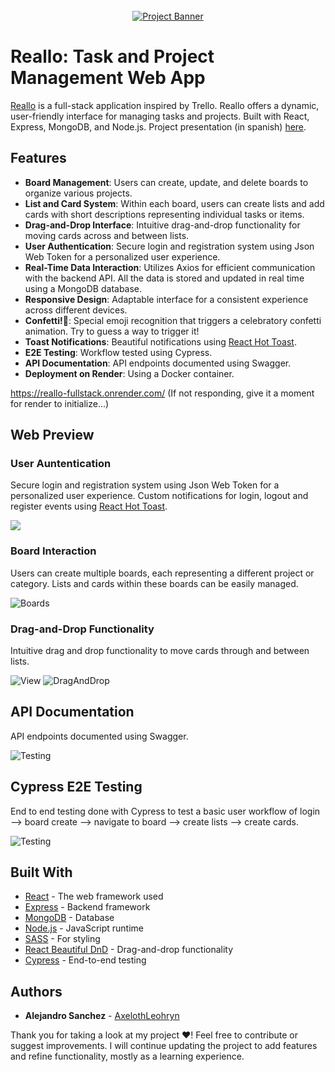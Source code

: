 <div align="center">
  <br />
    <a href="https://reallo-fullstack.onrender.com//" target="_blank">
      <img src="./client/src/assets/cover.png" alt="Project Banner">
    </a>
  <br />
  </div>

# Reallo: Task and Project Management Web App

[Reallo](https://reallo-fullstack.onrender.com/) is a full-stack application inspired by Trello. Reallo offers a dynamic, user-friendly interface for managing tasks and projects. Built with React, Express, MongoDB, and Node.js.
Project presentation (in spanish) [here](https://www.canva.com/design/DAF3X13sgTk/IQ_TRG93Xi9Tkexf9WvxPA/view?utm_content=DAF3X13sgTk&utm_campaign=designshare&utm_medium=link&utm_source=editor).

## Features

- **Board Management**: Users can create, update, and delete boards to organize various projects.
- **List and Card System**: Within each board, users can create lists and add cards with short descriptions representing individual tasks or items.
- **Drag-and-Drop Interface**: Intuitive drag-and-drop functionality for moving cards across and between lists.
- **User Authentication**: Secure login and registration system using Json Web Token for a personalized user experience.
- **Real-Time Data Interaction**: Utilizes Axios for efficient communication with the backend API. All the data is stored and updated in real time using a MongoDB database.
- **Responsive Design**: Adaptable interface for a consistent experience across different devices.
- **Confetti!🎉**: Special emoji recognition that triggers a celebratory confetti animation. Try to guess a way to trigger it!
- **Toast Notifications**: Beautiful notifications using [React Hot Toast](https://github.com/timolins/react-hot-toast).
- **E2E Testing**: Workflow tested using Cypress.
- **API Documentation**: API endpoints documented using Swagger.
- **Deployment on Render**: Using a Docker container.

https://reallo-fullstack.onrender.com/
(If not responding, give it a moment for render to initialize...)

## Web Preview

### User Auntentication

Secure login and registration system using Json Web Token for a personalized user experience. Custom notifications for login, logout and register events using [React Hot Toast](https://github.com/timolins/react-hot-toast).

 <img src='./client/src/assets/login.png'>

### Board Interaction

Users can create multiple boards, each representing a different project or category. Lists and cards within these boards can be easily managed.

![Boards](./client/src/assets/boards.png)

### Drag-and-Drop Functionality

Intuitive drag and drop functionality to move cards through and between lists.

![View](./client/src/assets/view.png)
![DragAndDrop](./client/src/assets/dnd.png)

## API Documentation

API endpoints documented using Swagger.

![Testing](./client/src/assets/docs.png)

## Cypress E2E Testing

End to end testing done with Cypress to test a basic user workflow of login --> board create --> navigate to board --> create lists --> create cards.

![Testing](./client/src/assets/testing.png)

## Built With

- [React](https://reactjs.org/) - The web framework used
- [Express](https://expressjs.com/) - Backend framework
- [MongoDB](https://www.mongodb.com/) - Database
- [Node.js](https://nodejs.org/) - JavaScript runtime
- [SASS](https://sass-lang.com/) - For styling
- [React Beautiful DnD](https://github.com/atlassian/react-beautiful-dnd) - Drag-and-drop functionality
- [Cypress](https://www.cypress.io/) - End-to-end testing

## Authors

- **Alejandro Sanchez** - [AxelothLeohryn](https://github.com/AxelothLeohryn)

Thank you for taking a look at my project ❤️! Feel free to contribute or suggest improvements. I will continue updating the project to add features and refine functionality, mostly as a learning experience.
